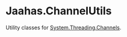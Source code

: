 # Jaahas.ChannelUtils

Utility classes for [System.Threading.Channels](https://www.nuget.org/packages/System.Threading.Channels/).
